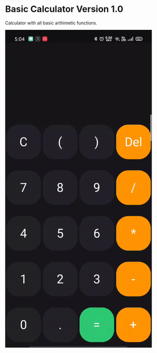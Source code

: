 # Basic Calculator Version 1.0

Calculator with all basic arthimetic functions.

![](calculator.gif)
